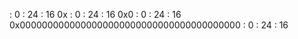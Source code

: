  : 0 : 24 : 16
0x : 0 : 24 : 16
0x0 : 0 : 24 : 16
0x0000000000000000000000000000000000000000 : 0 : 24 : 16
